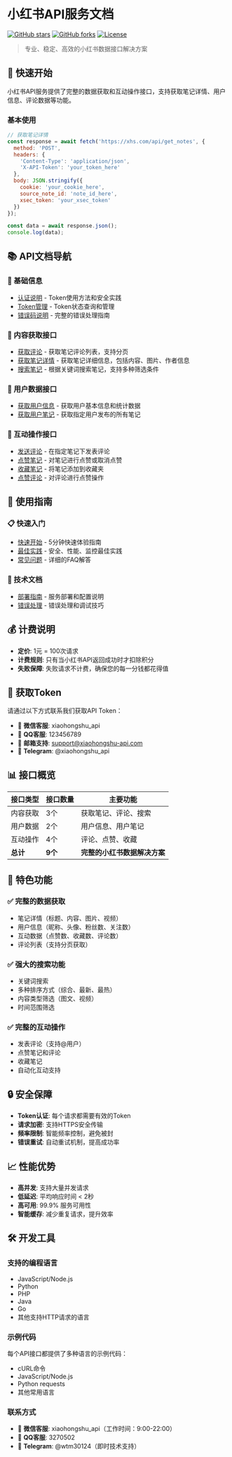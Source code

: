 # 小红书API服务文档

[![GitHub stars](https://img.shields.io/github/stars/FFMSR/xhs/?style=social)](https://github.com/FFMSR/xhs/)
[![GitHub forks](https://img.shields.io/github/forks/FFMSR/xhs/?style=social)](https://github.com/FFMSR/xhs/)
[![License](https://img.shields.io/badge/license-MIT-blue.svg)](LICENSE)

> 专业、稳定、高效的小红书数据接口解决方案

## 🚀 快速开始

小红书API服务提供了完整的数据获取和互动操作接口，支持获取笔记详情、用户信息、评论数据等功能。

### 基本使用

```javascript
// 获取笔记详情
const response = await fetch('https://xhs.com/api/get_notes', {
  method: 'POST',
  headers: {
    'Content-Type': 'application/json',
    'X-API-Token': 'your_token_here'
  },
  body: JSON.stringify({
    cookie: 'your_cookie_here',
    source_note_id: 'note_id_here',
    xsec_token: 'your_xsec_token'
  })
});

const data = await response.json();
console.log(data);
```

## 📚 API文档导航

### 🔐 基础信息
- [认证说明](docs/authentication.md) - Token使用方法和安全实践
- [Token管理](docs/token.md) - Token状态查询和管理
- [错误码说明](docs/errors.md) - 完整的错误处理指南

### 📖 内容获取接口
- [获取评论](api/get-comments.md) - 获取笔记评论列表，支持分页
- [获取笔记详情](api/get-notes.md) - 获取笔记详细信息，包括内容、图片、作者信息
- [搜索笔记](api/search-notes.md) - 根据关键词搜索笔记，支持多种筛选条件

### 👤 用户数据接口
- [获取用户信息](api/get-user-info.md) - 获取用户基本信息和统计数据
- [获取用户笔记](api/get-user-notes.md) - 获取指定用户发布的所有笔记

### 💬 互动操作接口
- [发送评论](api/post-comment.md) - 在指定笔记下发表评论
- [点赞笔记](api/like-note.md) - 对笔记进行点赞或取消点赞
- [收藏笔记](api/collect-note.md) - 将笔记添加到收藏夹
- [点赞评论](api/like-comment.md) - 对评论进行点赞操作

## 🎯 使用指南

### 📋 快速入门
- [快速开始](guide/getting-started.md) - 5分钟快速体验指南
- [最佳实践](guide/best-practices.md) - 安全、性能、监控最佳实践
- [常见问题](guide/faq.md) - 详细的FAQ解答

### 🔧 技术文档
- [部署指南](guide/deployment.md) - 服务部署和配置说明
- [错误处理](guide/error-handling.md) - 错误处理和调试技巧

## 💰 计费说明

- **定价**: 1元 = 100次请求
- **计费规则**: 只有当小红书API返回成功时才扣除积分
- **失败保障**: 失败请求不计费，确保您的每一分钱都花得值

## 🔑 获取Token

请通过以下方式联系我们获取API Token：

- 📱 **微信客服**: xiaohongshu_api
- 💬 **QQ客服**: 123456789  
- 📧 **邮箱支持**: support@xiaohongshu-api.com
- 🔗 **Telegram**: @xiaohongshu_api

## 📊 接口概览

| 接口类型 | 接口数量 | 主要功能 |
|---------|---------|----------|
| 内容获取 | 3个 | 获取笔记、评论、搜索 |
| 用户数据 | 2个 | 用户信息、用户笔记 |
| 互动操作 | 4个 | 评论、点赞、收藏 |
| **总计** | **9个** | **完整的小红书数据解决方案** |

## 🌟 特色功能

### ✅ 完整的数据获取
- 笔记详情（标题、内容、图片、视频）
- 用户信息（昵称、头像、粉丝数、关注数）
- 互动数据（点赞数、收藏数、评论数）
- 评论列表（支持分页获取）

### ✅ 强大的搜索功能
- 关键词搜索
- 多种排序方式（综合、最新、最热）
- 内容类型筛选（图文、视频）
- 时间范围筛选

### ✅ 完整的互动操作
- 发表评论（支持@用户）
- 点赞笔记和评论
- 收藏笔记
- 自动化互动支持

## 🔒 安全保障

- **Token认证**: 每个请求都需要有效的Token
- **请求加密**: 支持HTTPS安全传输
- **频率限制**: 智能频率控制，避免被封
- **错误重试**: 自动重试机制，提高成功率

## 📈 性能优势

- **高并发**: 支持大量并发请求
- **低延迟**: 平均响应时间 < 2秒
- **高可用**: 99.9% 服务可用性
- **智能缓存**: 减少重复请求，提升效率

## 🛠️ 开发工具

### 支持的编程语言
- JavaScript/Node.js
- Python
- PHP
- Java
- Go
- 其他支持HTTP请求的语言

### 示例代码
每个API接口都提供了多种语言的示例代码：
- cURL命令
- JavaScript/Node.js
- Python requests
- 其他常用语言

### 联系方式
- 📱 **微信客服**: xiaohongshu_api（工作时间：9:00-22:00）
- 💬 **QQ客服**: 3270502
- 🔗 **Telegram**: @wtm30124（即时技术支持）
